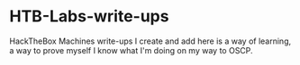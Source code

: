 # HTB-Labs-write-ups

HackTheBox Machines write-ups I create and add here is a way of learning, a way to prove myself I know what I'm doing on my way to OSCP.
